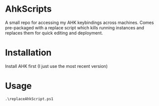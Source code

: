 # AhkScripts

A small repo for accessing my AHK keybindings across machines.
Comes pre-packaged with a replace script which kills running instances and replaces them for quick editing and deployment.

# Installation

Install AHK first (I just use the most recent version)

# Usage

```
.\replaceAhkScript.ps1
```
